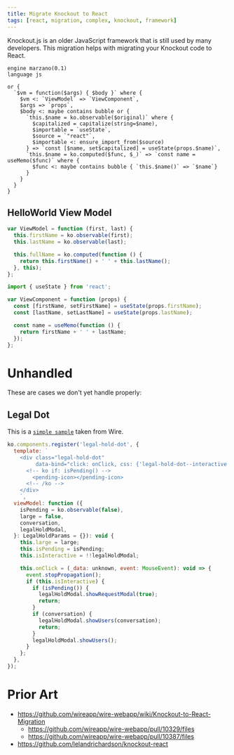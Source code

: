 ```yaml
---
title: Migrate Knockout to React
tags: [react, migration, complex, knockout, framework]
---
```


Knockout.js is an older JavaScript framework that is still used by many developers.
This migration helps with migrating your Knockout code to React.


```grit
engine marzano(0.1)
language js

or {
  `$vm = function($args) { $body }` where {
    $vm <: `ViewModel` => `ViewComponent`,
    $args => `props`,
    $body <: maybe contains bubble or {
      `this.$name = ko.observable($original)` where {
        $capitalized = capitalize(string=$name),
        $importable = `useState`,
        $source = `"react"`,
        $importable <: ensure_import_from($source)
      } => `const [$name, set$capitalized] = useState(props.$name)`,
      `this.$name = ko.computed($func, $_)` => `const name = useMemo($func)` where {
        $func <: maybe contains bubble { `this.$name()` => `$name`}
      }
    }
  }
}
```

## HelloWorld View Model

```javascript
var ViewModel = function (first, last) {
  this.firstName = ko.observable(first);
  this.lastName = ko.observable(last);

  this.fullName = ko.computed(function () {
    return this.firstName() + ' ' + this.lastName();
  }, this);
};
```

```typescript
import { useState } from 'react';

var ViewComponent = function (props) {
  const [firstName, setFirstName] = useState(props.firstName);
  const [lastName, setLastName] = useState(props.lastName);

  const name = useMemo(function () {
    return firstName + ' ' + lastName;
  });
};
```

# Unhandled

These are cases we don't yet handle properly:

## Legal Dot

This is a [`simple sample`](https://github.com/wireapp/wire-webapp/pull/10329/files) taken from Wire.

```javascript
ko.components.register('legal-hold-dot', {
  template: `
    <div class="legal-hold-dot"
         data-bind="click: onClick, css: {'legal-hold-dot--interactive': isInteractive, 'legal-hold-dot--large': large, 'legal-hold-dot--active': !isPending()}">
      <!-- ko if: isPending() -->
        <pending-icon></pending-icon>
      <!-- /ko -->
    </div>
    `,
  viewModel: function ({
    isPending = ko.observable(false),
    large = false,
    conversation,
    legalHoldModal,
  }: LegalHoldParams = {}): void {
    this.large = large;
    this.isPending = isPending;
    this.isInteractive = !!legalHoldModal;

    this.onClick = (_data: unknown, event: MouseEvent): void => {
      event.stopPropagation();
      if (this.isInteractive) {
        if (isPending()) {
          legalHoldModal.showRequestModal(true);
          return;
        }
        if (conversation) {
          legalHoldModal.showUsers(conversation);
          return;
        }
        legalHoldModal.showUsers();
      }
    };
  },
});
```

# Prior Art

- https://github.com/wireapp/wire-webapp/wiki/Knockout-to-React-Migration
  - https://github.com/wireapp/wire-webapp/pull/10329/files
  - https://github.com/wireapp/wire-webapp/pull/10387/files
- https://github.com/lelandrichardson/knockout-react

